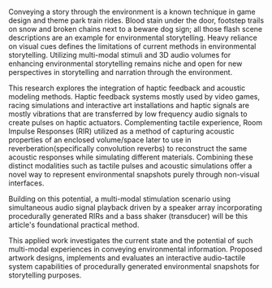 Conveying a story through the environment is a known technique in game design and theme park train rides. Blood stain under the door, footstep trails on snow and broken chains next to a beware dog sign; all those flash scene descriptions are an example for environmental storytelling. Heavy reliance on visual cues defines the limitations of current methods in environmental storytelling. Utilizing multi-modal stimuli and 3D audio volumes for enhancing environmental storytelling remains niche and open for new perspectives in storytelling and narration through the environment.

This research explores the integration of haptic feedback and acoustic modeling methods. Haptic feedback systems mostly used by video games, racing simulations and interactive art installations and haptic signals are mostly vibrations that are transferred by low frequency audio signals to create pulses on haptic actuators. Complementing tactile experience, Room Impulse Responses (RIR) utilized as a method of capturing acoustic properties of an enclosed volume/space later to use in reverberation(specifically convolution reverbs) to reconstruct the same acoustic responses while simulating different materials. Combining these distinct modalities such as tactile pulses and acoustic simulations offer a novel way to represent environmental snapshots purely through non-visual interfaces.

Building on this potential, a multi-modal stimulation scenario using simultaneous audio signal playback driven by a speaker array incorporating procedurally generated RIRs and a bass shaker (transducer) will be this article's foundational practical method.

This applied work investigates the current state and the potential of such multi-modal experiences in conveying environmental information. Proposed artwork designs, implements and evaluates an interactive audio-tactile system capabilities of procedurally generated environmental snapshots for storytelling purposes.